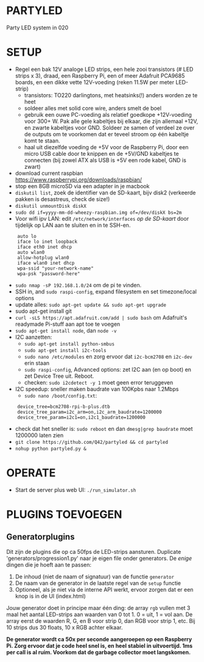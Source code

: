 # PARTYLED
Party LED system in 020

# SETUP
* Regel een bak 12V analoge LED strips, een hele zooi transistors (# LED strips x 3), draad, een Raspberry Pi, een of meer Adafruit PCA9685 boards, en een dikke vette 12V-voeding (reken 11.5W per meter LED-strip)
  * transistors: TO220 darlingtons, met heatsinks(!) anders worden ze te heet
  * soldeer alles met solid core wire, anders smelt de boel
  * gebruik een ouwe PC-voeding als relatief goedkope +12V-voeding voor 300+ W. Pak alle gele kabeltjes bij elkaar, die zijn allemaal +12V, en zwarte kabeltjes voor GND. Soldeer ze samen of verdeel ze over de outputs om te voorkomen dat er teveel stroom op één kabeltje komt te staan.
  * haal uit diezelfde voeding de +5V voor de Raspberry Pi, door een micro USB cable door te knippen en de +5V/GND kabeltjes te connecten (bij zowel ATX als USB is +5V een rode kabel, GND is zwart)
* download current raspbian https://www.raspberrypi.org/downloads/raspbian/
* stop een 8GB microSD via een adapter in je macbook
* `diskutil list`, zoek de identifier van de SD-kaart, bijv disk2 (verkeerde pakken is desastreus, check de size!)
* `diskutil unmountDisk diskX`
* `sudo dd if=yyyy-mm-dd-wheezy-raspbian.img of=/dev/diskX bs=2m`
* Voor wifi ipv LAN: edit `/etc/network/interfaces` *op de SD-kaart* door tijdelijk op LAN aan te sluiten en in te SSH-en.
```
    auto lo
    iface lo inet loopback
    iface eth0 inet dhcp
    auto wlan0
    allow-hotplug wlan0
    iface wlan0 inet dhcp
    wpa-ssid "your-network-name"
    wpa-psk "password-here"
```
* `sudo nmap -sP 192.168.1.0/24` om de pi te vinden.
* SSH in, and `sudo raspi-config`, expand filesystem en set timezone/local options
* update alles: `sudo apt-get update && sudo apt-get upgrade`
* sudo apt-get install git
* `curl -sLS https://apt.adafruit.com/add | sudo bash` om Adafruit's readymade Pi-stuff aan apt toe te voegen
* `sudo apt-get install node`, dan `node -v`
* I2C aanzetten:
  * `sudo apt-get install python-smbus`
  * `sudo apt-get install i2c-tools`
  * `sudo nano /etc/modules` en zorg ervoor dat `i2c-bcm2708` en `i2c-dev` erin staan
  * `sudo raspi-config`, Advanced options: zet I2C aan (en op boot) en zet Device Tree uit. Reboot.
  * checken: `sudo i2cdetect -y 1` moet geen error teruggeven
* I2C speedup: sneller maken baudrate van 100Kpbs naar 1.2Mbps
  * `sudo nano /boot/config.txt`:
```
    device_tree=bcm2708-rpi-b-plus.dtb
    device_tree_param=i2c_arm=on,i2c_arm_baudrate=1200000
    device_tree_param=i2c1=on,i2c1_baudrate=1200000
```
  * check dat het sneller is: `sudo reboot` en dan `dmesg|grep baudrate` moet 1200000 laten zien
* `git clone https://github.com/Q42/partyled && cd partyled`
* `nohup python partyled.py &`

# OPERATE

* Start de server plus web UI: `./run_simulator.sh`

# PLUGINS TOEVOEGEN

## Generatorplugins
Dit zijn de plugins die op ca 50fps de LED-strips aansturen. Duplicate 'generators/progression1.py' naar je eigen file onder generators. De *enige* dingen die je hoeft aan te passen:

  1. De inhoud (niet de naam of signatuur) van de functie `generator`
  2. De naam van de generator in de laatste regel van de `setup` functie
  3. Optioneel, als je niet via de interne API werkt, ervoor zorgen dat er een knop is in de UI (index.html)

Jouw generator doet in principe maar één ding: de array `rgb` vullen met 3 maal het aantal LED-strips aan waarden van 0 tot 1. 0 = uit, 1 = vol aan. De array eerst de waarden R, G, en B voor strip 0, dan RGB voor strip 1, etc. Bij 10 strips dus 30 floats, 10 x RGB achter elkaar.

**De generator wordt ca 50x per seconde aangeroepen op een Raspberry Pi. Zorg ervoor dat je code heel snel is, en heel stabiel in uitvoertijd. 1ms per call is al ruim. Voorkom dat de garbage collector moet langskomen.**
